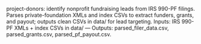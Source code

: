project-donors: identify nonprofit fundraising leads from IRS 990-PF filings.
Parses private-foundation XMLs and index CSVs to extract funders, grants, and payout; outputs clean CSVs in data/ for lead targeting.
Inputs: IRS 990-PF XMLs + index CSVs in data/ — Outputs: parsed_filer_data.csv, parsed_grants.csv, parsed_pf_payout.csv.
